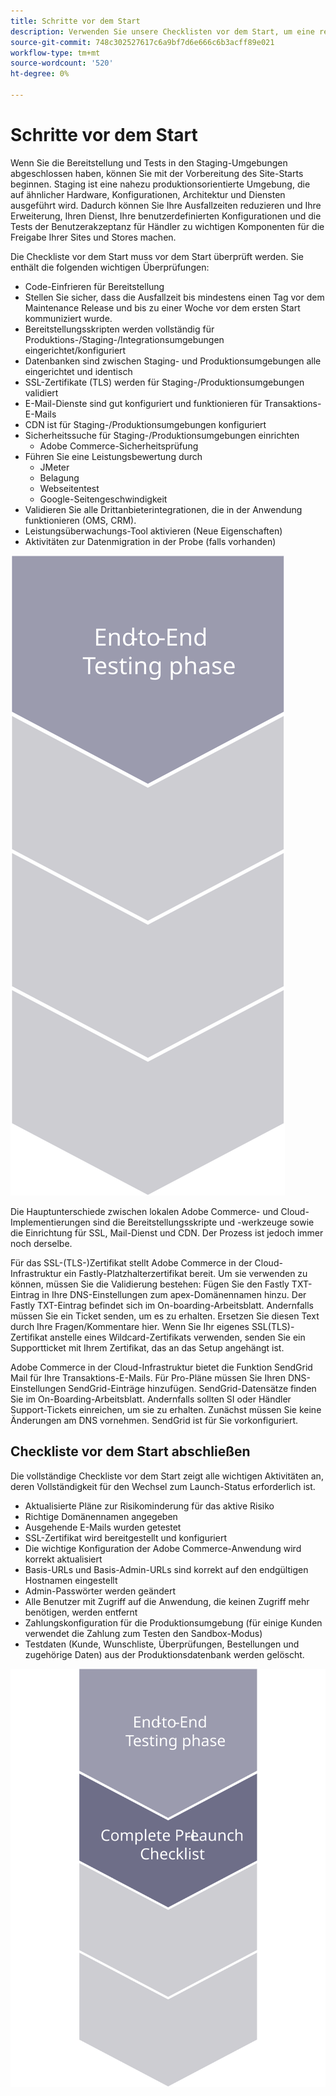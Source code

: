 ```yaml
---
title: Schritte vor dem Start
description: Verwenden Sie unsere Checklisten vor dem Start, um eine reibungslose Implementierung der Commerce-Site in Adobe sicherzustellen.
source-git-commit: 748c302527617c6a9bf7d6e666c6b3acff89e021
workflow-type: tm+mt
source-wordcount: '520'
ht-degree: 0%

---
```



# Schritte vor dem Start

Wenn Sie die Bereitstellung und Tests in den Staging-Umgebungen abgeschlossen haben, können Sie mit der Vorbereitung des Site-Starts beginnen. Staging ist eine nahezu produktionsorientierte Umgebung, die auf ähnlicher Hardware, Konfigurationen, Architektur und Diensten ausgeführt wird. Dadurch können Sie Ihre Ausfallzeiten reduzieren und Ihre Erweiterung, Ihren Dienst, Ihre benutzerdefinierten Konfigurationen und die Tests der Benutzerakzeptanz für Händler zu wichtigen Komponenten für die Freigabe Ihrer Sites und Stores machen.

Die Checkliste vor dem Start muss vor dem Start überprüft werden. Sie enthält die folgenden wichtigen Überprüfungen:

- Code-Einfrieren für Bereitstellung
- Stellen Sie sicher, dass die Ausfallzeit bis mindestens einen Tag vor dem Maintenance Release und bis zu einer Woche vor dem ersten Start kommuniziert wurde.
- Bereitstellungsskripten werden vollständig für Produktions-/Staging-/Integrationsumgebungen eingerichtet/konfiguriert
- Datenbanken sind zwischen Staging- und Produktionsumgebungen alle eingerichtet und identisch
- SSL-Zertifikate (TLS) werden für Staging-/Produktionsumgebungen validiert
- E-Mail-Dienste sind gut konfiguriert und funktionieren für Transaktions-E-Mails
- CDN ist für Staging-/Produktionsumgebungen konfiguriert
- Sicherheitssuche für Staging-/Produktionsumgebungen einrichten
   - Adobe Commerce-Sicherheitsprüfung
- Führen Sie eine Leistungsbewertung durch
   - JMeter
   - Belagung
   - Webseitentest
   - Google-Seitengeschwindigkeit
- Validieren Sie alle Drittanbieterintegrationen, die in der Anwendung funktionieren (OMS, CRM).
- Leistungsüberwachungs-Tool aktivieren (Neue Eigenschaften)
- Aktivitäten zur Datenmigration in der Probe (falls vorhanden)

![Abbildung der Phase 1 des Startvorgangs](../../assets/playbooks/launch-steps-1.svg)

Die Hauptunterschiede zwischen lokalen Adobe Commerce- und Cloud-Implementierungen sind die Bereitstellungsskripte und -werkzeuge sowie die Einrichtung für SSL, Mail-Dienst und CDN. Der Prozess ist jedoch immer noch derselbe.

Für das SSL-(TLS-)Zertifikat stellt Adobe Commerce in der Cloud-Infrastruktur ein Fastly-Platzhalterzertifikat bereit. Um sie verwenden zu können, müssen Sie die Validierung bestehen: Fügen Sie den Fastly TXT-Eintrag in Ihre DNS-Einstellungen zum apex-Domänennamen hinzu. Der Fastly TXT-Eintrag befindet sich im On-boarding-Arbeitsblatt. Andernfalls müssen Sie ein Ticket senden, um es zu erhalten. Ersetzen Sie diesen Text durch Ihre Fragen/Kommentare hier. Wenn Sie Ihr eigenes SSL(TLS)-Zertifikat anstelle eines Wildcard-Zertifikats verwenden, senden Sie ein Supportticket mit Ihrem Zertifikat, das an das Setup angehängt ist.

Adobe Commerce in der Cloud-Infrastruktur bietet die Funktion SendGrid Mail für Ihre Transaktions-E-Mails. Für Pro-Pläne müssen Sie Ihren DNS-Einstellungen SendGrid-Einträge hinzufügen. SendGrid-Datensätze finden Sie im On-Boarding-Arbeitsblatt. Andernfalls sollten SI oder Händler Support-Tickets einreichen, um sie zu erhalten. Zunächst müssen Sie keine Änderungen am DNS vornehmen. SendGrid ist für Sie vorkonfiguriert.

## Checkliste vor dem Start abschließen

Die vollständige Checkliste vor dem Start zeigt alle wichtigen Aktivitäten an, deren Vollständigkeit für den Wechsel zum Launch-Status erforderlich ist.

- Aktualisierte Pläne zur Risikominderung für das aktive Risiko
- Richtige Domänennamen angegeben
- Ausgehende E-Mails wurden getestet
- SSL-Zertifikat wird bereitgestellt und konfiguriert
- Die wichtige Konfiguration der Adobe Commerce-Anwendung wird korrekt aktualisiert
- Basis-URLs und Basis-Admin-URLs sind korrekt auf den endgültigen Hostnamen eingestellt
- Admin-Passwörter werden geändert
- Alle Benutzer mit Zugriff auf die Anwendung, die keinen Zugriff mehr benötigen, werden entfernt
- Zahlungskonfiguration für die Produktionsumgebung (für einige Kunden verwendet die Zahlung zum Testen den Sandbox-Modus)
- Testdaten (Kunde, Wunschliste, Überprüfungen, Bestellungen und zugehörige Daten) aus der Produktionsdatenbank werden gelöscht.

![Abbildung der Phase 2 des Startvorgangs](../../assets/playbooks/launch-steps-2.svg)
